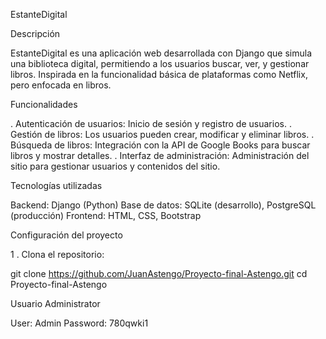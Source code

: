 EstanteDigital

Descripción

EstanteDigital es una aplicación web desarrollada con Django que simula una biblioteca digital, permitiendo a los usuarios buscar, ver, y gestionar libros. Inspirada en la funcionalidad básica de plataformas como Netflix, pero enfocada en libros.

Funcionalidades

. Autenticación de usuarios: Inicio de sesión y registro de usuarios.
. Gestión de libros: Los usuarios pueden crear, modificar y eliminar libros.
. Búsqueda de libros: Integración con la API de Google Books para buscar libros y mostrar detalles.
. Interfaz de administración: Administración del sitio para gestionar usuarios y contenidos del sitio.

Tecnologías utilizadas

Backend: Django (Python)
Base de datos: SQLite (desarrollo), PostgreSQL (producción)
Frontend: HTML, CSS, Bootstrap

Configuración del proyecto

1 . Clona el repositorio:

git clone https://github.com/JuanAstengo/Proyecto-final-Astengo.git
cd Proyecto-final-Astengo

Usuario Administrator

User: Admin 
Password: 780qwki1